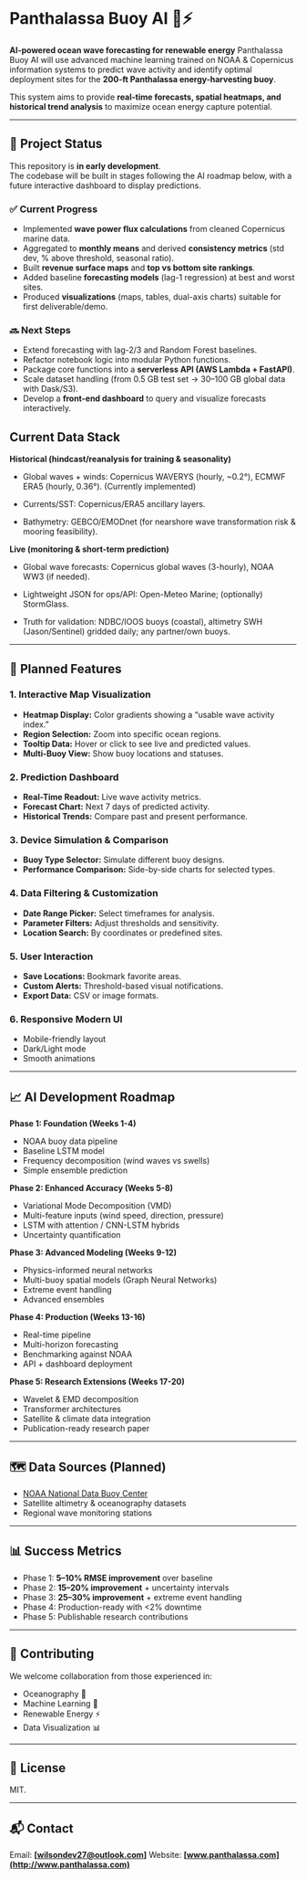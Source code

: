 # Panthalassa Buoy AI 🌊⚡

**AI-powered ocean wave forecasting for renewable energy**
Panthalassa Buoy AI will use advanced machine learning trained on NOAA & Copernicus information systems to predict wave activity and identify optimal deployment sites for the **200-ft Panthalassa energy-harvesting buoy**.

This system aims to provide **real-time forecasts, spatial heatmaps, and historical trend analysis** to maximize ocean energy capture potential.

---

## 🚧 Project Status

This repository is **in early development**.  
The codebase will be built in stages following the AI roadmap below, with a future interactive dashboard to display predictions.  

### ✅ Current Progress
- Implemented **wave power flux calculations** from cleaned Copernicus marine data.  
- Aggregated to **monthly means** and derived **consistency metrics** (std dev, % above threshold, seasonal ratio).  
- Built **revenue surface maps** and **top vs bottom site rankings**.  
- Added baseline **forecasting models** (lag-1 regression) at best and worst sites.  
- Produced **visualizations** (maps, tables, dual-axis charts) suitable for first deliverable/demo.  

### 🔜 Next Steps
- Extend forecasting with lag-2/3 and Random Forest baselines.  
- Refactor notebook logic into modular Python functions.  
- Package core functions into a **serverless API (AWS Lambda + FastAPI)**.  
- Scale dataset handling (from 0.5 GB test set → 30–100 GB global data with Dask/S3).  
- Develop a **front-end dashboard** to query and visualize forecasts interactively.  


## Current Data Stack
**Historical (hindcast/reanalysis for training & seasonality)**

* Global waves + winds: Copernicus WAVERYS (hourly, ~0.2°), ECMWF ERA5 (hourly, 0.36°). (Currently implemented)

* Currents/SST: Copernicus/ERA5 ancillary layers. 

* Bathymetry: GEBCO/EMODnet (for nearshore wave transformation risk & mooring feasibility).

**Live (monitoring & short-term prediction)**

* Global wave forecasts: Copernicus global waves (3-hourly), NOAA WW3 (if needed).

* Lightweight JSON for ops/API: Open-Meteo Marine; (optionally) StormGlass.

* Truth for validation: NDBC/IOOS buoys (coastal), altimetry SWH (Jason/Sentinel) gridded daily; any partner/own buoys.
---

## 🎯 Planned Features

### **1. Interactive Map Visualization**

* **Heatmap Display:** Color gradients showing a “usable wave activity index.”
* **Region Selection:** Zoom into specific ocean regions.
* **Tooltip Data:** Hover or click to see live and predicted values.
* **Multi-Buoy View:** Show buoy locations and statuses.

### **2. Prediction Dashboard**

* **Real-Time Readout:** Live wave activity metrics.
* **Forecast Chart:** Next 7 days of predicted activity.
* **Historical Trends:** Compare past and present performance.

### **3. Device Simulation & Comparison**

* **Buoy Type Selector:** Simulate different buoy designs.
* **Performance Comparison:** Side-by-side charts for selected types.

### **4. Data Filtering & Customization**

* **Date Range Picker:** Select timeframes for analysis.
* **Parameter Filters:** Adjust thresholds and sensitivity.
* **Location Search:** By coordinates or predefined sites.

### **5. User Interaction**

* **Save Locations:** Bookmark favorite areas.
* **Custom Alerts:** Threshold-based visual notifications.
* **Export Data:** CSV or image formats.

### **6. Responsive Modern UI**

* Mobile-friendly layout
* Dark/Light mode
* Smooth animations

---

## 📈 AI Development Roadmap

**Phase 1: Foundation (Weeks 1-4)**

* NOAA buoy data pipeline
* Baseline LSTM model
* Frequency decomposition (wind waves vs swells)
* Simple ensemble prediction

**Phase 2: Enhanced Accuracy (Weeks 5-8)**

* Variational Mode Decomposition (VMD)
* Multi-feature inputs (wind speed, direction, pressure)
* LSTM with attention / CNN-LSTM hybrids
* Uncertainty quantification

**Phase 3: Advanced Modeling (Weeks 9-12)**

* Physics-informed neural networks
* Multi-buoy spatial models (Graph Neural Networks)
* Extreme event handling
* Advanced ensembles

**Phase 4: Production (Weeks 13-16)**

* Real-time pipeline
* Multi-horizon forecasting
* Benchmarking against NOAA
* API + dashboard deployment

**Phase 5: Research Extensions (Weeks 17-20)**

* Wavelet & EMD decomposition
* Transformer architectures
* Satellite & climate data integration
* Publication-ready research paper

---

## 🗺 Data Sources (Planned)

* [NOAA National Data Buoy Center](https://www.ndbc.noaa.gov/)
* Satellite altimetry & oceanography datasets
* Regional wave monitoring stations

---

## 📊 Success Metrics

* Phase 1: **5–10% RMSE improvement** over baseline
* Phase 2: **15–20% improvement** + uncertainty intervals
* Phase 3: **25–30% improvement** + extreme event handling
* Phase 4: Production-ready with <2% downtime
* Phase 5: Publishable research contributions

---

## 🤝 Contributing

We welcome collaboration from those experienced in:

* Oceanography 🌊
* Machine Learning 🤖
* Renewable Energy ⚡
* Data Visualization 📊

---

## 📜 License

MIT.

---

## 📬 Contact

Email: **\[[wilsondev27@outlook.com](mailto:wilsondev27@outlook.com)]**
Website: **[www.panthalassa.com](http://www.panthalassa.com)**

